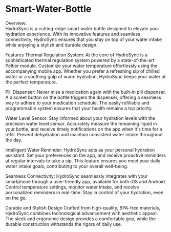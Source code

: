 # Smart-Water-Bottle

Overview:  
HydroSync is a cutting-edge smart water bottle designed to elevate your hydration experience. With its innovative features and seamless connectivity, HydroSync ensures that you stay on top of your water intake while enjoying a stylish and durable design.

Features Thermal Regulation System:
At the core of HydroSync is a sophisticated thermal regulation system powered by a state-of-the-art Peltier module. Customize your water temperature effortlessly using the accompanying mobile app. Whether you prefer a refreshing sip of chilled water or a soothing gulp of warm hydration, HydroSync keeps your water at the perfect temperature.

Pill Dispenser:
Never miss a medication again with the built-in pill dispenser. A discreet button on the bottle triggers the dispenser, offering a seamless way to adhere to your medication schedule. The easily refillable and programmable system ensures that your health remains a top priority.

Water Level Sensor:
Stay informed about your hydration levels with the precision water level sensor. Accurately measure the remaining liquid in your bottle, and receive timely notifications on the app when it's time for a refill. Prevent dehydration and maintain consistent water intake throughout the day.

Intelligent Water Reminder:
HydroSync acts as your personal hydration assistant. Set your preferences on the app, and receive proactive reminders at regular intervals to take a sip. This feature ensures you meet your daily water intake goals, contributing to your overall well-being.

Seamless Connectivity:
HydroSync seamlessly integrates with your smartphone through a user-friendly app, available for both iOS and Android. Control temperature settings, monitor water intake, and receive personalized reminders in real-time. Stay in control of your hydration, even on the go.

Durable and Stylish Design Crafted from high-quality, BPA-free materials, HydroSync combines technological advancement with aesthetic appeal. The sleek and ergonomic design provides a comfortable grip, while the durable construction withstands the rigors of daily use.
